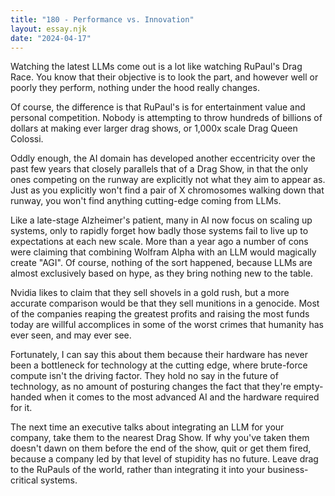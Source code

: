 ```yaml
---
title: "180 - Performance vs. Innovation"
layout: essay.njk
date: "2024-04-17"
---
```


Watching the latest LLMs come out is a lot like watching RuPaul's Drag Race. You know that their objective is to look the part, and however well or poorly they perform, nothing under the hood really changes.

Of course, the difference is that RuPaul's is for entertainment value and personal competition. Nobody is attempting to throw hundreds of billions of dollars at making ever larger drag shows, or 1,000x scale Drag Queen Colossi.

Oddly enough, the AI domain has developed another eccentricity over the past few years that closely parallels that of a Drag Show, in that the only ones competing on the runway are explicitly not what they aim to appear as. Just as you explicitly won't find a pair of X chromosomes walking down that runway, you won't find anything cutting-edge coming from LLMs.

Like a late-stage Alzheimer's patient, many in AI now focus on scaling up systems, only to rapidly forget how badly those systems fail to live up to expectations at each new scale. More than a year ago a number of cons were claiming that combining Wolfram Alpha with an LLM would magically create "AGI". Of course, nothing of the sort happened, because LLMs are almost exclusively based on hype, as they bring nothing new to the table.

Nvidia likes to claim that they sell shovels in a gold rush, but a more accurate comparison would be that they sell munitions in a genocide. Most of the companies reaping the greatest profits and raising the most funds today are willful accomplices in some of the worst crimes that humanity has ever seen, and may ever see.

Fortunately, I can say this about them because their hardware has never been a bottleneck for technology at the cutting edge, where brute-force compute isn't the driving factor. They hold no say in the future of technology, as no amount of posturing changes the fact that they're empty-handed when it comes to the most advanced AI and the hardware required for it.

The next time an executive talks about integrating an LLM for your company, take them to the nearest Drag Show. If why you've taken them doesn't dawn on them before the end of the show, quit or get them fired, because a company led by that level of stupidity has no future. Leave drag to the RuPauls of the world, rather than integrating it into your business-critical systems.
